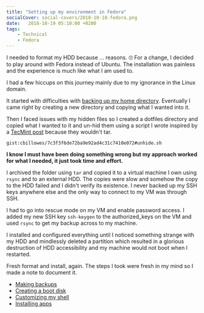 ```yaml
---
title: "Setting up my environment in Fedora"
socialCover: social-covers/2018-10-18-fedora.png
date:   2018-10-19 05:10:00 +0200
tags:
    - Technical
    - Fedora
---
```


I needed to format my HDD because ... reasons. 🙄 For a change, I decided to play around with Fedora
instead of Ubuntu. The installation was painless and the experience is much like what I am used to.

I had a few hiccups on this journey mainly due to my ignorance in the Linux domain. 

It started with difficulties with [backing up my home directory](https://www.ihaveapc.com/2015/01/backup-home-directory-in-linux-using-tar/).
Eventually I came right by creating a new directory and copying what I wanted into it. 

Then I faced issues with my hidden files so I created a dotfiles directory and copied what I wanted to it
and un-hid them using a script I wrote inspired by a [TecMint post](https://www.tecmint.com/rename-all-files-and-directory-names-to-lowercase-in-linux/) because they wouldn't tar. 

`gist:cbillowes/7c3f3f6de72ba9e92ad4c31c7410e072#unhide.sh`

**I know I must have been doing something wrong but my approach worked for what I needed, it just took time and effort.**

I archived the folder using `tar` and copied it to a virtual machine I own using `rsync` and to an external HDD.
The copies were slow and somehow the copy to the HDD failed and I didn't verify its existence. 
I never backed up my SSH keys anywhere else and the only way to connect to my VM was through SSH.

I had to go into rescue mode on my VM and enable password access. I added my new SSH key `ssh-keygen` to the 
authorized_keys on the VM and used `rsync` to get my backup across to my machine.

I installed and configured everything until I noticed something strange with my HDD and mindlessly deleted a partition
which resulted in a glorious destruction of HDD accessibility and my machine would not boot when I restarted.

Fresh format and install, again. The steps I took were fresh in my mind so I made a note to document it.

* [Making backups](/blog/setting-up-my-environment-in-fedora-creating-backups)
* [Creating a boot disk](/blog/setting-up-my-environment-in-fedora-creating-a-boot-disk)
* [Customizing my shell](/blog/setting-up-my-environment-in-fedora-customizing-my-shell)
* [Installing apps](/blog/setting-up-my-environment-in-fedora-installing-apps)